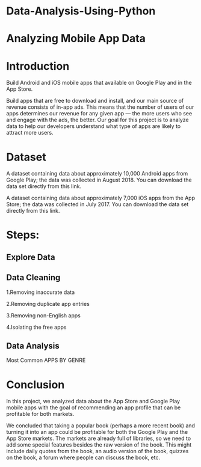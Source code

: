 # Data-Analysis-Using-Python
# Analyzing Mobile App Data

# Introduction

Build Android and iOS mobile apps that available on Google Play and in the App Store.

Build apps that are free to download and install, and our main source of revenue consists of in-app ads. This means that the number of users of our apps determines our revenue for any given app — the more users who see and engage with the ads, the better. Our goal for this project is to analyze data to help our developers understand what type of apps are likely to attract more users.

# Dataset

A dataset containing data about approximately 10,000 Android apps from Google Play; the data was collected in August 2018. You can download the data set directly from this link.

A dataset containing data about approximately 7,000 iOS apps from the App Store; the data was collected in July 2017. You can download the data set directly from this link.

# Steps:
## Explore Data

## Data Cleaning
1.Removing inaccurate data

2.Removing duplicate app entries

3.Removing non-English apps

4.Isolating the free apps

## Data Analysis 
Most Common APPS BY GENRE


# Conclusion

In this project, we analyzed data about the App Store and Google Play mobile apps with the goal of recommending an app profile that can be profitable for both markets.

We concluded that taking a popular book (perhaps a more recent book) and turning it into an app could be profitable for both the Google Play and the App Store markets. The markets are already full of libraries, so we need to add some special features besides the raw version of the book. This might include daily quotes from the book, an audio version of the book, quizzes on the book, a forum where people can discuss the book, etc.
